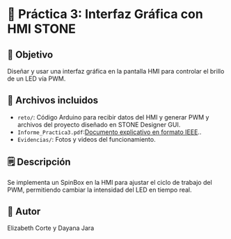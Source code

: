 # 📙 Práctica 3: Interfaz Gráfica con HMI STONE

## 🎯 Objetivo
Diseñar y usar una interfaz gráfica en la pantalla HMI para controlar el brillo de un LED vía PWM.

## 📂 Archivos incluidos
- `reto/`: Código Arduino para recibir datos del HMI y generar PWM y archivos del proyecto diseñado en STONE Designer GUI.
- `Informe_Practica3.pdf`:[Documento explicativo en formato IEEE](/Control_practicas_tablero.pdf)..
- `Evidencias/`: Fotos y videos del funcionamiento.

## 🗒️ Descripción
Se implementa un SpinBox en la HMI para ajustar el ciclo de trabajo del PWM, permitiendo cambiar la intensidad del LED en tiempo real.

## 👤 Autor
Elizabeth Corte y Dayana Jara

